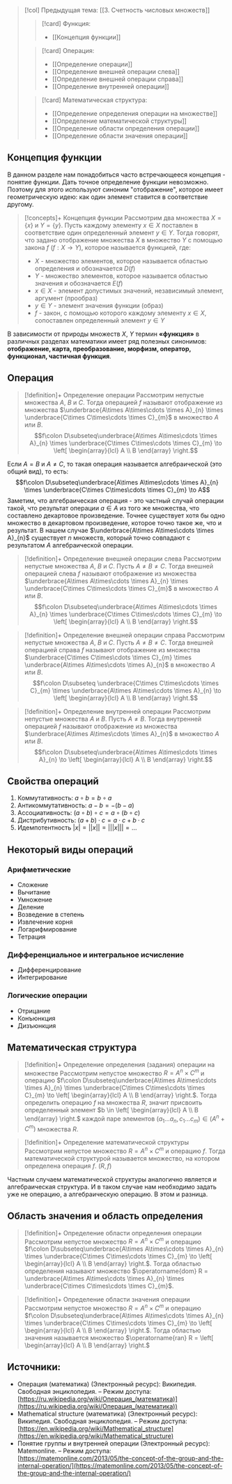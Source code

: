 > [!col] Предыдущая тема: [[3. Счетность числовых множеств]]
>> [!card] Функция:
>> * [[Концепция функции]]
>
>> [!card] Операция:
>> * [[Определение операции]]
>> * [[Определение внешней операции слева]]
>> * [[Определение внешней операции справа]]
>> * [[Определение внутренней операции]]
>
>> [!card] Математическая структура:
>>* [[Определение определения операции на множестве]]
>>* [[Определение математической структуры]]
>>* [[Определение области определения операции]]
>>* [[Определение области значения операции]]
> 
## Концепция функции
В данном разделе нам понадобиться часто встречающееся концепция - понятие функции. Дать точное определение функции невозможно. Поэтому для этого используют синоним "отображение", которое имеет геометрическую идею: как один элемент ставится в соответствие другому.  

> [!concepts]+ Концепция функции
> Рассмотрим два множества $X=\{x\}$ и $Y=\{y\}$. Пусть каждому элементу $x \in X$ поставлен в соответствие один определенный элемент $y \in Y$. Тогда говорят, что задано отображение множества $X$ в множество $Y$ с помощью закона $f$ $(f: X\rightarrow Y)$, которое называется функцией, где:
> * $X$ - множество элементов, которое называется областью определения и обозначается $D(f)$
> * $Y$ - множество элементов, которое называется областью значения и обозначается $E(f)$
> * $x \in X$ - элемент допустимых значений, независимый элемент, аргумент (прообраз)
> * $y \in Y$ - элемент значения функции (образ)
> * $f$ - закон, с помощью которого каждому элементу $x \in X$, сопоставлен определенный элемент $y \in Y$

В зависимости от природы множеств $X$, $Y$ термин **«функция»** в различных разделах математики имеет ряд полезных синонимов: **отображение, карта, преобразование, морфизм, оператор, функционал, частичная функция**.
## Операция
> [!definition]+ Определение операции
> Рассмотрим непустые множества $A$, $B$ и $C$. Тогда операцией $f$ называют отображение из множества $\underbrace{A\times A\times\cdots \times A}_{n} \times \underbrace{C\times C\times\cdots \times C}_{m}$ в множество $A$ или $B$.
> $$f\colon D\subseteq\underbrace{A\times A\times\cdots \times A}_{n} \times \underbrace{C\times C\times\cdots \times C}_{m} \to \left[ \begin{array}{lcl} A \\ B \end{array} \right.$$

Если $A = B$ и $A \not = C$, то такая операция называется алгебраической (это общий вид), то есть:  
$$f\colon D\subseteq\underbrace{A\times A\times\cdots \times A}_{n} \times \underbrace{C\times C\times\cdots \times C}_{m} \to A$$
Заметим, что алгебраическая операция - это частный случай операции такой, что результат операции $a \in A$ из того же множества, что составлено декартовое произведение. Точнее существует хотя бы одно множество в декартовом произведение, которое точно такое же, что и результат. В нашем случае $\underbrace{A\times A\times\cdots \times A}_{n}$ существует $n$ множеств, который точно совпадают с результатом $A$ алгебраической операции.  

> [!definition]+ Определение внешней операции слева
> Рассмотрим непустые множества $A$, $B$ и $C$. Пусть $A \not = В \not = C$. Тогда внешней операцией слева $f$ называют отображение из множества $\underbrace{A\times A\times\cdots \times A}_{n} \times \underbrace{C\times C\times\cdots \times C}_{m}$ в множество $A$ или $B$.
> $$f\colon D\subseteq\underbrace{A\times A\times\cdots \times A}_{n} \times \underbrace{C\times C\times\cdots \times C}_{m} \to \left[ \begin{array}{lcl} A \\ B \end{array} \right.$$

> [!definition]+ Определение внешней операции справа
> Рассмотрим непустые множества $A$, $B$ и $C$. Пусть $A \not = В \not = C$. Тогда внешней операцией справа $f$ называют отображение из множества $\underbrace{C\times C\times\cdots \times C}_{m} \times \underbrace{A\times A\times\cdots \times A}_{n}$ в множество $A$ или $B$.
> $$f\colon D\subseteq \underbrace{C\times C\times\cdots \times C}_{m} \times \underbrace{A\times A\times\cdots \times A}_{n} \to \left[ \begin{array}{lcl} A \\ B \end{array} \right.$$

> [!definition]+ Определение внутренней операции
> Рассмотрим непустые множества $A$ и $B$. Пусть $A \not = В$. Тогда внутренней операцией $f$ называют отображение из множества $\underbrace{A\times A\times\cdots \times A}_{n}$ в множество $A$ или $B$.
> $$f\colon D\subseteq\underbrace{A\times A\times\cdots \times A}_{n} \to \left[ \begin{array}{lcl} A \\ B \end{array} \right.$$

## Свойства операций
1. Коммутативность: $a \circ b = b \circ a$
2. Антикоммутативность: $a - b = -(b - a)$
3. Ассоциативность: $(a \circ b) \circ c = a \circ (b \circ c)$
4. Дистрибутивность: $(a + b) \cdot c = a\cdot c + b\cdot c$
5. Идемпотентность $|x| = \big||x|\big| = \Big|\big||x|\big|\Big| = \ldots$

## Некоторый виды операций
### Арифметические
* Сложение
* Вычитание
* Умножение 
* Деление
* Возведение в степень
* Извлечение корня
* Логарифмирование
* Тетрация 

### Дифференциальное и интегральное исчисление
* Дифференцирование
* Интегрирование

### Логические операции
* Отрицание
* Конъюнкция
* Дизъюнкция

## Математическая структура
> [!definition]+ Определение определения (задания) операции на множестве
> Рассмотрим непустое множество $R = A^n \times C^m$ и операцию $f\colon D\subseteq\underbrace{A\times A\times\cdots \times A}_{n} \times \underbrace{C\times C\times\cdots \times C}_{m} \to \left[ \begin{array}{lcl} A \\ B \end{array} \right.$. Тогда определить операцию $f$ на множества $R$, значит присвоить определенный элемент $b \in \left[ \begin{array}{lcl} A \\ B \end{array} \right.$ каждой паре элементов $(a_1 ... a_n, c_1 ... c_m) \in (A^n + C^m)$ множества $R$.

> [!definition]+ Определение математической структуры
> Рассмотрим непустое множество $R = A^n \times C^m$ и операцию $f$. Тогда математической структурой называется множество, на котором определена операция $f$. 
> $(R,f)$

Частным случаем математической структуры аналогично является и алгебраическая структура. И в таком случае нам необходимо задать уже не операцию, а алгебраическую операцию. В этом и разница. 

## Область значения и область определения 
> [!definition]+ Определение области определения операции
> Рассмотрим непустое множество $R = A^n \times C^m$ и операцию $f\colon D\subseteq\underbrace{A\times A\times\cdots \times A}_{n} \times \underbrace{C\times C\times\cdots \times C}_{m} \to \left[ \begin{array}{lcl} A \\ B \end{array} \right.$. Тогда областью определения называют множество $\operatorname{dom} R = \underbrace{A\times A\times\cdots \times A}_{n} \times \underbrace{C\times C\times\cdots \times C}_{m}$.

> [!definition]+ Определение области значения операции
> Рассмотрим непустое множество $R = A^n \times C^m$ и операцию $f\colon D\subseteq\underbrace{A\times A\times\cdots \times A}_{n} \times \underbrace{C\times C\times\cdots \times C}_{m} \to \left[ \begin{array}{lcl} A \\ B \end{array} \right.$. Тогда областью значения называется множество $\operatorname{ran} R = \left[ \begin{array}{lcl} A \\ B \end{array} \right.$

## Источники:
* Операция (математика) (Электронный ресурс): Википедия. Свободная энциклопедия. – Режим доступа: [https://ru.wikipedia.org/wiki/Операция_(математика)](https://ru.wikipedia.org/wiki/Операция_(математика))
* Mathematical structure (математика) (Электронный ресурс): Википедия. Свободная энциклопедия. – Режим доступа: [https://en.wikipedia.org/wiki/Mathematical_structure](https://en.wikipedia.org/wiki/Mathematical_structure)
* Понятие группы и внутренней операции (Электронный ресурс): Matemonline. – Режим доступа: [https://matemonline.com/2013/05/the-concept-of-the-group-and-the-internal-operation/](https://matemonline.com/2013/05/the-concept-of-the-group-and-the-internal-operation/)


